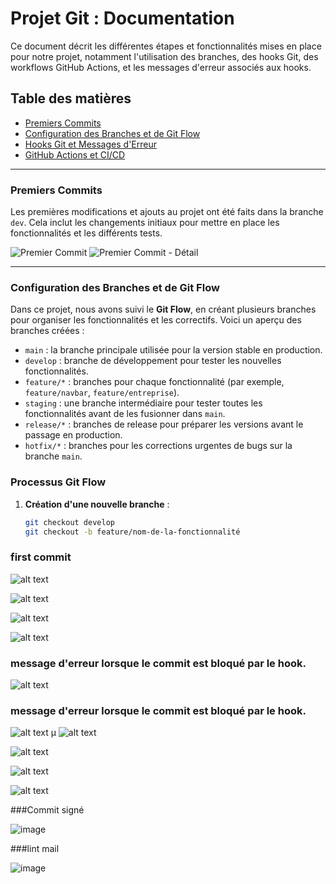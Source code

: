 # Projet Git : Documentation

Ce document décrit les différentes étapes et fonctionnalités mises en place pour notre projet, notamment l'utilisation des branches, des hooks Git, des workflows GitHub Actions, et les messages d'erreur associés aux hooks.

## Table des matières

- [Premiers Commits](#premiers-commits)
- [Configuration des Branches et de Git Flow](#configuration-des-branches-et-de-git-flow)
- [Hooks Git et Messages d'Erreur](#hooks-git-et-messages-derreur)
- [GitHub Actions et CI/CD](#github-actions-et-cicd)

---

### Premiers Commits

Les premières modifications et ajouts au projet ont été faits dans la branche `dev`. Cela inclut les changements initiaux pour mettre en place les fonctionnalités et les différents tests.

![Premier Commit](image.png)
![Premier Commit - Détail](image-1.png)

---

### Configuration des Branches et de Git Flow

Dans ce projet, nous avons suivi le **Git Flow**, en créant plusieurs branches pour organiser les fonctionnalités et les correctifs. Voici un aperçu des branches créées :

- `main` : la branche principale utilisée pour la version stable en production.
- `develop` : branche de développement pour tester les nouvelles fonctionnalités.
- `feature/*` : branches pour chaque fonctionnalité (par exemple, `feature/navbar`, `feature/entreprise`).
- `staging` : une branche intermédiaire pour tester toutes les fonctionnalités avant de les fusionner dans `main`.
- `release/*` : branches de release pour préparer les versions avant le passage en production.
- `hotfix/*` : branches pour les corrections urgentes de bugs sur la branche `main`.

### Processus Git Flow

1. **Création d'une nouvelle branche** :
   ```bash
   git checkout develop
   git checkout -b feature/nom-de-la-fonctionnalité
   ```

### first commit

![alt text](image.png)

![alt text](image-1.png)

![alt text](image-2.png)

![alt text](image-3.png)

### message d'erreur lorsque le commit est bloqué par le hook.

![alt text](image-4.png)

### message d'erreur lorsque le commit est bloqué par le hook.

![alt text](image-5.png)
µ
![alt text](image-6.png)

![alt text](image-7.png)

![alt text](image-8.png)

![alt text](image-9.png)

###Commit signé

![image](https://github.com/user-attachments/assets/9d08f3bf-28e5-458a-bf95-3830688a5b1c)




###lint mail

![image](https://github.com/user-attachments/assets/b97c0ffc-92aa-4703-b6ea-4c443d092dee)


